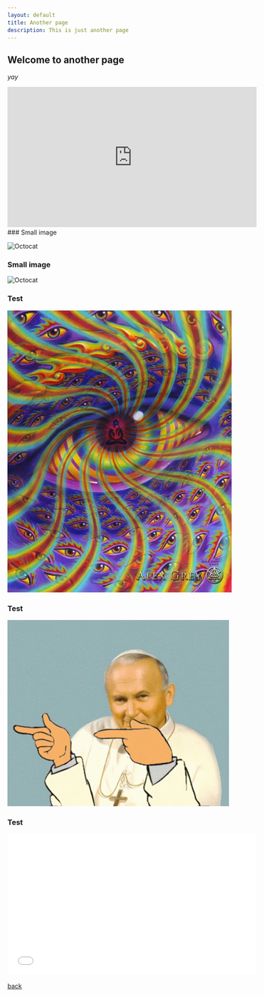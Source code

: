 ```yaml
---
layout: default
title: Another page
description: This is just another page
---
```


## Welcome to another page

_yay_
<iframe width="560" height="315" src="https://www.youtube.com/embed/g5U-ST9mj9I" title="YouTube video player" frameborder="0" allow="accelerometer; autoplay; clipboard-write; encrypted-media; gyroscope; picture-in-picture" allowfullscreen></iframe>
### Small image

![Octocat](https://github.githubassets.com/images/icons/emoji/octocat.png)
### Small image

![Octocat](https://image.ceneostatic.pl/data/products/2735398/i-tool-10-000-days-cd.jpg)
### Test
![Test](/docs/assets/images/testimage.jpg)
### Test
![Test](/docs/assets/images/2137-papaj.gif)
### Test
<iframe width="560" height="315" src="/docs/assets/videos/protection.mp4" title="video player" frameborder="0" allow="loop="true"; accelerometer; autoplay; clipboard-write; encrypted-media; gyroscope; picture-in-picture" allowfullscreen></iframe>

[back](./)
